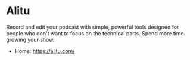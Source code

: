 # Alitu
Record and edit your podcast with simple, powerful tools designed for people who don't want to focus on the technical parts. Spend more time growing your show.

* Home: https://alitu.com/
